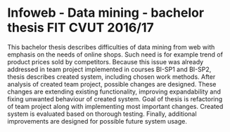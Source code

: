 # Infoweb - Data mining - bachelor thesis FIT CVUT 2016/17
This bachelor thesis describes difficulties of data mining from web with emphasis on the needs of online shops. Such need is for example trend of product prices sold by competitors. Because this issue was already addressed in team project implemented in courses BI-SP1 and BI-SP2, thesis describes created system, including chosen work methods.
After analysis of created team project, possible changes are designed. These changes are extending existing functionality, improving expandability and fixing unwanted behaviour of created system.
Goal of thesis is refactoring of team project along with implementing most important changes. Created system is evaluated based on thorough 
testing. Finally, additional improvements are designed for possible future system usage.
